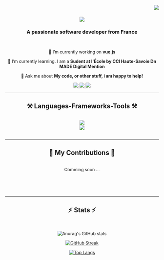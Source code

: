 <img align="right" src="https://visitor-badge.laobi.icu/badge?page_id=ONEmanLAW.ONEmanLAW" />

<h1 align="center">
    <img src="https://readme-typing-svg.herokuapp.com/?font=Righteous&size=35&center=true&color=F4D644&vCenter=true&width=500&height=70&duration=4000&lines=I'm+Hugo+Culot+👋;Frontend+Developer!;" />
</h1>

<h3 align="center">A passionate software developer from France</h3>

<br/>

<div align="center">
 
 🔭 I’m currently working on **vue.js**
 
 🌱 I’m currently learning. I am a **Sudent at l'École by CCI Haute-Savoie Dn MADE Digital Mention**

💬 Ask me about **My code, or other stuff, i am happy to help!**

 </div>
 
<div align="center"> 
  <a href="mailto:hugoculot.dev@gmail.com">
    <img src="https://img.shields.io/badge/Gmail-333333?style=for-the-badge&logo=gmail&logoColor=red" />
  </a>
  <a href="https://linkedin.com/in/hugoculot-dev" target="_blank">
    <img src="https://img.shields.io/badge/LinkedIn-0077B5?style=for-the-badge&logo=linkedin&logoColor=white" target="_blank" />
  </a>
  <a href="https://hugo-culot.vercel.app" target="_blank">
     <img src="https://img.shields.io/badge/Portfolio-FF5722?style=for-the-badge&logo=todoist&logoColor=white" target="_blank" />
  </a>
</div>

 <hr/>
 
<h2 align="center">⚒️ Languages-Frameworks-Tools ⚒️</h2>
<br/>
<div align="center">
    <img src="https://skillicons.dev/icons?i=html,css,vscode,unity,figma,github,git"/>
    <br>
    <img src="https://skillicons.dev/icons?i=javascript,nodejs,vue,php,cs"/><br>
</div>

<br/>
<hr/>

<div align="center">
  <h2>🐍 My Contributions 🐍</h2>
  <br>
  Comming soon ... 
  
  <br/><br/><br/>
</div>

<hr/>

<h2 align="center">⚡ Stats ⚡</h2>
<br>
<div align=center>
    
![Anurag's GitHub stats](https://github-readme-stats.vercel.app/api?username=ONEmanLAW&show_icons=true&theme=gruvbox)

[![GitHub Streak](https://streak-stats.demolab.com/?user=ONEmanLAW&theme=dark)](https://git.io/streak-stats)
    
 [![Top Langs](https://github-readme-stats.vercel.app/api/top-langs/?username=ONEmanLAW&theme=dark&layout=donut-vertical)](https://github.com/ONEmanLAW/github-readme-stats)
  
</div>
